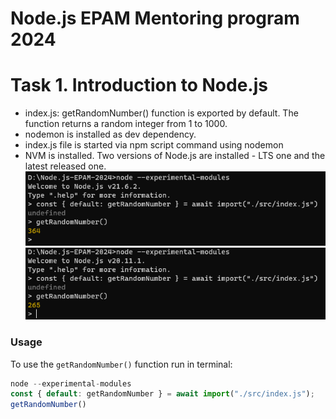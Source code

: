 # Node.js EPAM Mentoring program 2024

# Task 1. Introduction to Node.js
- index.js: getRandomNumber() function is exported by default. The function returns a random integer from 1 to 1000.
- nodemon is installed as dev dependency.
- index.js file is started via npm script command using nodemon
- NVM is installed. Two versions of Node.js are installed - LTS one and the latest released one.
  ![alt text](resourses/task1-screen1.png)
  ![alt text](resourses/task1-screen2.png)

### Usage
To use the `getRandomNumber()` function run in terminal:
```javascript
node --experimental-modules
const { default: getRandomNumber } = await import("./src/index.js");
getRandomNumber()

